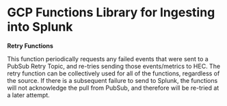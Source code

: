 # GCP Functions Library for Ingesting into Splunk

**Retry Functions**

This function periodically requests any failed events that were sent to a PubSub Retry Topic, and re-tries sending those events/metrics to HEC. The retry function can be collectively used for all of the functions, regardless of the source. If there is a subsequent failure to send to Splunk, the functions will not acknowledge the pull from PubSub, and therefore will be re-tried at a later attempt.
